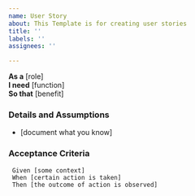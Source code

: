 ```yaml
---
name: User Story
about: This Template is for creating user stories
title: ''
labels: ''
assignees: ''

---
```


**As a** [role]  
**I need** [function]  
**So that** [benefit]  
   
### Details and Assumptions
 * [document what you know]
   
### Acceptance Criteria  
   
```gherkin
 Given [some context]
 When [certain action is taken]
 Then [the outcome of action is observed]
 ```
